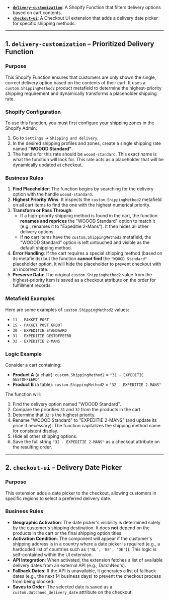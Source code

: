 - **[`delivery-customization`](./woood/extensions/delivery-customization)**: A Shopify Function that filters delivery options based on cart contents.
- **[`checkout-ui`](./woood/extensions/checkout-ui)**: A Checkout UI extension that adds a delivery date picker for specific shipping methods.

---

## 1. `delivery-customization` – Prioritized Delivery Function

### Purpose

This Shopify Function ensures that customers are only shown the single, correct delivery option based on the contents of their cart. It uses a `custom.ShippingMethod2` product metafield to determine the highest-priority shipping requirement and dynamically transforms a placeholder shipping rate.

### Shopify Configuration

To use this function, you must first configure your shipping zones in the Shopify Admin:

1.  Go to `Settings` -> `Shipping and delivery`.
2.  In the desired shipping profiles and zones, create a single shipping rate named **"WOOOD Standard"**.
3.  The handle for this rate should be `woood-standard`. This exact name is what the function will look for. This rate acts as a placeholder that will be dynamically updated at checkout.

### Business Rules

1.  **Find Placeholder**: The function begins by searching for the delivery option with the handle `woood-standard`.
2.  **Highest Priority Wins**: It inspects the `custom.ShippingMethod2` metafield on all cart items to find the one with the highest numerical priority.
3.  **Transform or Pass Through**:
    -   If a high-priority shipping method is found in the cart, the function **renames and reprices** the "WOOOD Standard" option to match it (e.g., renames it to "Expeditie 2-Mans"). It then hides all other delivery options.
    -   If **no** cart items have the `custom.ShippingMethod2` metafield, the "WOOOD Standard" option is left untouched and visible as the default shipping method.
4.  **Error Handling**: If the cart requires a special shipping method (based on its metafields) but the function **cannot find** the `"WOOOD Standard"` placeholder option, it will hide the placeholder to prevent checkout with an incorrect rate.
5.  **Preserve Data**: The original `custom.ShippingMethod2` value from the highest-priority item is saved as a checkout attribute on the order for fulfillment records.

### Metafield Examples

Here are some examples of `custom.ShippingMethod2` values:
- `11 - PAKKET POST`
- `15 - PAKKET POST GROOT`
- `30 - EXPEDITIE STANDAARD`
- `31 - EXPEDITIE GESTOFFEERD`
- `32 - EXPEDITIE 2-MANS`

### Logic Example

Consider a cart containing:
- **Product A** (a chair): `custom.ShippingMethod2` = `"31 - EXPEDITIE GESTOFFEERD"`
- **Product B** (a table): `custom.ShippingMethod2` = `"32 - EXPEDITIE 2-MANS"`

The function will:
1.  Find the delivery option named "WOOOD Standard".
2.  Compare the priorities `31` and `32` from the products in the cart.
3.  Determine that `32` is the highest priority.
4.  Rename "WOOOD Standard" to "EXPEDITIE 2-MANS" (and update its price if necessary). The function capitalizes the shipping method name for consistent display.
5.  Hide all other shipping options.
6.  Save the full string `"32 - EXPEDITIE 2-MANS"` as a checkout attribute on the resulting order.

---

## 2. `checkout-ui` – Delivery Date Picker

### Purpose

This extension adds a date picker to the checkout, allowing customers in specific regions to select a preferred delivery date.

### Business Rules

- **Geographic Activation**: The date picker's visibility is determined solely by the customer's shipping destination. It does **not** depend on the products in the cart or the final shipping option titles.
- **Activation Condition**: The component will appear if the customer's shipping address is in a country where a date picker is required (e.g., a hardcoded list of countries such as `['NL', 'BE', 'DE']`). This logic is self-contained within the UI extension.
- **API Integration**: When activated, the extension fetches a list of available delivery dates from an external API (e.g., DutchNed's).
- **Fallback Dates**: If the API is unavailable, it generates a list of fallback dates (e.g., the next 14 business days) to prevent the checkout process from being blocked.
- **Saves to Order**: The selected date is saved as a `custom.dutchned_delivery_date` attribute on the checkout.
